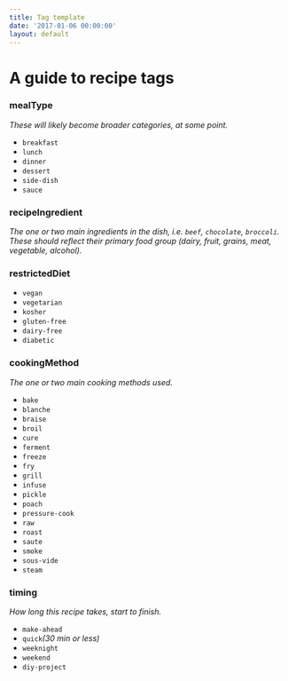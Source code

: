 ```yaml
---
title: Tag template
date: '2017-01-06 00:00:00'
layout: default
---
```

# A guide to recipe tags

### mealType
*These will likely become broader categories, at some point.*
* `breakfast`
* `lunch`
* `dinner`
* `dessert`
* `side-dish`
* `sauce`

### recipeIngredient
*The one or two main ingredients in the dish, i.e. `beef`, `chocolate`, `broccoli`. These should reflect their primary food group (dairy, fruit, grains, meat, vegetable, alcohol).* 

### restrictedDiet
* `vegan`
* `vegetarian`
* `kosher`
* `gluten-free`
* `dairy-free`
* `diabetic`

### cookingMethod
*The one or two main cooking methods used.*
* `bake`
* `blanche`
* `braise`
* `broil`
* `cure`
* `ferment`
* `freeze`
* `fry`
* `grill`
* `infuse`
* `pickle`
* `poach`
* `pressure-cook`
* `raw`
* `roast`
* `saute`
* `smoke`
* `sous-vide`
* `steam`

### timing
*How long this recipe takes, start to finish.*
* `make-ahead`
* `quick`*(30 min or less)*
* `weeknight`
* `weekend`
* `diy-project`